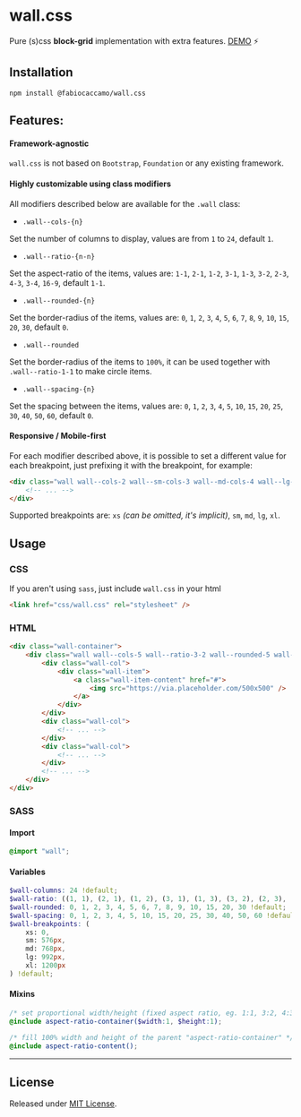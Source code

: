 # wall.css
Pure (s)css **block-grid** implementation with extra features. [DEMO](https://fabiocaccamo.com/projects/wall.css/demo/) :zap:

## Installation
`npm install @fabiocaccamo/wall.css`

## Features:
#### Framework-agnostic
`wall.css` is not based on `Bootstrap`, `Foundation` or any existing framework.
#### Highly customizable using class modifiers
All modifiers described below are available for the `.wall` class:

- `.wall--cols-{n}`

Set the number of columns to display, values are from `1` to `24`, default `1`.

- `.wall--ratio-{n-n}`

Set the aspect-ratio of the items, values are: `1-1`, `2-1`, `1-2`, `3-1`, `1-3`, `3-2`, `2-3`, `4-3`, `3-4`, `16-9`, default `1-1`.

- `.wall--rounded-{n}`

Set the border-radius of the items, values are: `0`, `1`, `2`, `3`, `4`, `5`, `6`, `7`, `8`, `9`, `10`, `15`, `20`, `30`, default `0`.

- `.wall--rounded`

Set the border-radius of the items to `100%`, it can be used together with `.wall--ratio-1-1` to make circle items.

- `.wall--spacing-{n}`

Set the spacing between the items, values are: `0`, `1`, `2`, `3`, `4`, `5`, `10`, `15`, `20`, `25`, `30`, `40`, `50`, `60`, default `0`.

#### Responsive / Mobile-first
For each modifier described above, it is possible to set a different value for each breakpoint, just prefixing it with the breakpoint, for example:

```html
<div class="wall wall--cols-2 wall--sm-cols-3 wall--md-cols-4 wall--lg-cols-5 wall--xl-cols-6">
    <!-- ... -->
</div>
```

Supported breakpoints are: `xs` *(can be omitted, it's implicit)*, `sm`, `md`, `lg`, `xl`.

## Usage

### CSS
If you aren't using `sass`, just include `wall.css` in your html
```html
<link href="css/wall.css" rel="stylesheet" />
```

### HTML
```html
<div class="wall-container">
    <div class="wall wall--cols-5 wall--ratio-3-2 wall--rounded-5 wall--spacing-5">
        <div class="wall-col">
            <div class="wall-item">
                <a class="wall-item-content" href="#">
                    <img src="https://via.placeholder.com/500x500" />
                </a>
            </div>
        </div>
        <div class="wall-col">
            <!-- ... -->
        </div>
        <div class="wall-col">
            <!-- ... -->
        </div>
        <!-- ... -->
    </div>
</div>
```

### SASS

#### Import
```scss
@import "wall";
```

#### Variables
```scss
$wall-columns: 24 !default;
$wall-ratio: ((1, 1), (2, 1), (1, 2), (3, 1), (1, 3), (3, 2), (2, 3), (4, 3), (3, 4), (16, 9)) !default;
$wall-rounded: 0, 1, 2, 3, 4, 5, 6, 7, 8, 9, 10, 15, 20, 30 !default;
$wall-spacing: 0, 1, 2, 3, 4, 5, 10, 15, 20, 25, 30, 40, 50, 60 !default;
$wall-breakpoints: (
    xs: 0,
    sm: 576px,
    md: 768px,
    lg: 992px,
    xl: 1200px
) !default;
```

#### Mixins
```scss
/* set proportional width/height (fixed aspect ratio, eg. 1:1, 3:2, 4:3, ...) */
@include aspect-ratio-container($width:1, $height:1);

/* fill 100% width and height of the parent "aspect-ratio-container" */
@include aspect-ratio-content();
```
---

## License
Released under [MIT License](LICENSE.txt).
